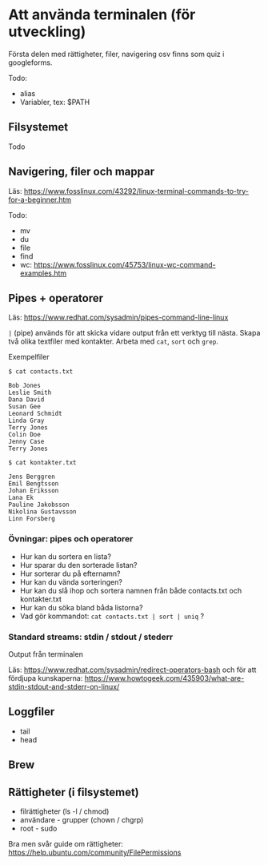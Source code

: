 # Att använda terminalen (för utveckling)

Första delen med rättigheter, filer, navigering osv finns som quiz i googleforms.

Todo:
* alias
* Variabler, tex: $PATH 

## Filsystemet
Todo

## Navigering, filer och mappar

Läs: https://www.fosslinux.com/43292/linux-terminal-commands-to-try-for-a-beginner.htm 

Todo:
* mv
* du
* file
* find
* wc: https://www.fosslinux.com/45753/linux-wc-command-examples.htm

## Pipes + operatorer

Läs: https://www.redhat.com/sysadmin/pipes-command-line-linux

`|` (pipe) används för att skicka vidare output från ett verktyg till nästa. Skapa två olika textfiler med kontakter. Arbeta med `cat`, `sort` och `grep`.

Exempelfiler

```
$ cat contacts.txt

Bob Jones
Leslie Smith
Dana David
Susan Gee
Leonard Schmidt
Linda Gray
Terry Jones
Colin Doe
Jenny Case
Terry Jones
```

```
$ cat kontakter.txt

Jens Berggren
Emil Bengtsson
Johan Eriksson
Lana Ek
Pauline Jakobsson
Nikolina Gustavsson
Linn Forsberg
```

### Övningar: pipes och operatorer

* Hur kan du sortera en lista?
* Hur sparar du den sorterade listan?
* Hur sorterar du på efternamn?
* Hur kan du vända sorteringen?
* Hur kan du slå ihop och sortera namnen från både contacts.txt och kontakter.txt
* Hur kan du söka bland båda listorna?
* Vad gör kommandot: `cat contacts.txt | sort | uniq` ?

### Standard streams: stdin / stdout / stederr

Output från terminalen 

Läs: https://www.redhat.com/sysadmin/redirect-operators-bash och för att fördjupa kunskaperna: https://www.howtogeek.com/435903/what-are-stdin-stdout-and-stderr-on-linux/

## Loggfiler

* tail
* head

## Brew

## Rättigheter (i filsystemet)

* filrättigheter (ls -l / chmod)
* användare - grupper (chown / chgrp)
* root - sudo

Bra men svår guide om rättigheter: https://help.ubuntu.com/community/FilePermissions 